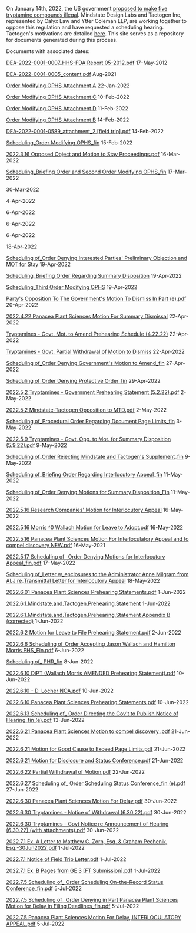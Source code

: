 On January 14th, 2022, the US government [proposed to make five tryptamine compounds illegal](https://www.federalregister.gov/documents/2022/01/14/2022-00713/schedules-of-controlled-substances-placement-of-4-hydroxy-nn). Mindstate Design Labs and Tactogen Inc, represented by Calyx Law and Ytter Coleman LLP, are working together to oppose this regulation and have requested a scheduling hearing. Tactogen's motivations are detailed [here](https://tactogen.com/news). This site serves as a repository for documents generated during this process.


Documents with associated dates:

[DEA-2022-0001-0007_HHS-FDA Report 05-2012.pdf](https://github.com/SchedulingHearingOnFiveTryptamines/SchedulingHearingOnFiveTryptamines.github.io/files/9056089/DEA-2022-0001-0007_HHS-FDA.Report.05-2012.pdf)
17-May-2012

[DEA-2022-0001-0005_content.pdf](https://github.com/SchedulingHearingOnFiveTryptamines/SchedulingHearingOnFiveTryptamines.github.io/files/9056059/DEA-2022-0001-0005_content.pdf)
Aug-2021

[Order Modifying OPHS Attachment A](https://github.com/SchedulingHearingOnFiveTryptamines/SchedulingHearingOnFiveTryptamines.github.io/files/8864500/Order.Modifying.OPHS.Attachment.A.pdf)
22-Jan-2022

[Order Modifying OPHS Attachment C](https://github.com/SchedulingHearingOnFiveTryptamines/SchedulingHearingOnFiveTryptamines.github.io/files/8864502/Order.Modifying.OPHS.Attachment.C.pdf)
10-Feb-2022

[Order Modifying OPHS Attachment D](https://github.com/SchedulingHearingOnFiveTryptamines/SchedulingHearingOnFiveTryptamines.github.io/files/8864503/Order.Modifying.OPHS.Attachment.D.pdf)
11-Feb-2022

[Order Modifying OPHS Attachment B](https://github.com/SchedulingHearingOnFiveTryptamines/SchedulingHearingOnFiveTryptamines.github.io/files/8864501/Order.Modifying.OPHS.Attachment.B.pdf)
14-Feb-2022

[DEA-2022-0001-0589_attachment_2 [field trip].pdf](https://github.com/SchedulingHearingOnFiveTryptamines/SchedulingHearingOnFiveTryptamines.github.io/files/8928754/DEA-2022-0001-0589_attachment_2.field.trip.pdf)
14-Feb-2022

[Scheduling_Order Modifying OPHS_fin](https://github.com/SchedulingHearingOnFiveTryptamines/SchedulingHearingOnFiveTryptamines.github.io/files/8864517/Scheduling_Order.Modifying.OPHS_fin.pdf)
15-Feb-2022

[2022.3.16 Opposed Object and Motion to Stay Proceedings.pdf](https://github.com/SchedulingHearingOnFiveTryptamines/SchedulingHearingOnFiveTryptamines.github.io/files/9057163/2022.3.16.Opposed.Object.and.Motion.to.Stay.Proceedings.pdf)
16-Mar-2022

[Scheduling_Briefing Order and Second Order Modifying OPHS_fin](https://github.com/SchedulingHearingOnFiveTryptamines/SchedulingHearingOnFiveTryptamines.github.io/files/8864515/Scheduling_Briefing.Order.and.Second.Order.Modifying.OPHS_fin.pdf)
17-Mar-2022


30-Mar-2022


4-Apr-2022


6-Apr-2022


6-Apr-2022


6-Apr-2022


18-Apr-2022



[Scheduling of_Order Denying Interested Parties' Preliminary Objection and MOT for Stay](https://github.com/SchedulingHearingOnFiveTryptamines/SchedulingHearingOnFiveTryptamines.github.io/files/8864510/Scheduling.of_Order.Denying.Interested.Parties.Preliminary.Objection.and.MOT.for.Stay.pdf)
19-Apr-2022

[Scheduling_Briefing Order Regarding Summary Disposition](https://github.com/SchedulingHearingOnFiveTryptamines/SchedulingHearingOnFiveTryptamines.github.io/files/8864516/Scheduling_Briefing.Order.Regarding.Summary.Disposition.pdf)
19-Apr-2022

[Scheduling_Third Order Modifying OPHS](https://github.com/SchedulingHearingOnFiveTryptamines/SchedulingHearingOnFiveTryptamines.github.io/files/8864518/Scheduling_Third.Order.Modifying.OPHS.pdf)
19-Apr-2022

[Party's Opposition To The Government's Motion To Dismiss In Part (e).pdf](https://github.com/SchedulingHearingOnFiveTryptamines/SchedulingHearingOnFiveTryptamines.github.io/files/8864504/Party.s.Opposition.To.The.Government.s.Motion.To.Dismiss.In.Part.e.pdf)
20-Apr-2022

[2022.4.22 Panacea Plant Sciences Motion For Summary Dismissal](https://github.com/SchedulingHearingOnFiveTryptamines/SchedulingHearingOnFiveTryptamines.github.io/files/8864496/2022.4.22.Panacea.Plant.Sciences.Motion.For.Summary.Dismissal.pdf)
22-Apr-2022

[Tryptamines - Govt. Mot. to Amend Prehearing Schedule (4.22.22)](https://github.com/SchedulingHearingOnFiveTryptamines/SchedulingHearingOnFiveTryptamines.github.io/files/8864519/Tryptamines.-.Govt.Mot.to.Amend.Prehearing.Schedule.4.22.22.pdf)
22-Apr-2022

[Tryptamines - Govt. Partial Withdrawal of Motion to Dismiss](https://github.com/SchedulingHearingOnFiveTryptamines/SchedulingHearingOnFiveTryptamines.github.io/files/8864520/Tryptamines.-.Govt.Partial.Withdrawal.of.Motion.to.Dismiss.pdf)
22-Apr-2022

[Scheduling of_Order Denying Government's Motion to Amend_fin](https://github.com/SchedulingHearingOnFiveTryptamines/SchedulingHearingOnFiveTryptamines.github.io/files/8864509/Scheduling.of_Order.Denying.Government.s.Motion.to.Amend_fin.pdf)
27-Apr-2022

[Scheduling of_Order Denying Protective Order_fin](https://github.com/SchedulingHearingOnFiveTryptamines/SchedulingHearingOnFiveTryptamines.github.io/files/8864512/Scheduling.of_Order.Denying.Protective.Order_fin.pdf)
29-Apr-2022

[2022.5.2 Tryptamines - Government Prehearing Statement (5.2.22).pdf](https://github.com/SchedulingHearingOnFiveTryptamines/SchedulingHearingOnFiveTryptamines.github.io/files/9057771/2022.5.2.Tryptamines.-.Government.Prehearing.Statement.5.2.22.pdf)
2-May-2022

[2022.5.2 Mindstate-Tactogen Opposition to MTD.pdf](https://github.com/SchedulingHearingOnFiveTryptamines/SchedulingHearingOnFiveTryptamines.github.io/files/9067341/2022.5.2.Mindstate-Tactogen.Opposition.to.MTD.pdf)
2-May-2022

[Scheduling of_Procedural Order Regarding Document Page Limits_fin](https://github.com/SchedulingHearingOnFiveTryptamines/SchedulingHearingOnFiveTryptamines.github.io/files/8864514/Scheduling.of_Procedural.Order.Regarding.Document.Page.Limits_fin.pdf)
3-May-2022

[2022.5.9 Tryptamines - Govt. Opp. to Mot. for Summary Disposition (5.9.22).pdf](https://github.com/SchedulingHearingOnFiveTryptamines/SchedulingHearingOnFiveTryptamines.github.io/files/9057759/2022.5.9.Tryptamines.-.Govt.Opp.to.Mot.for.Summary.Disposition.5.9.22.pdf)
9-May-2022

[Scheduling of_Order Rejecting Mindstate and Tactogen's Supplement_fin](https://github.com/SchedulingHearingOnFiveTryptamines/SchedulingHearingOnFiveTryptamines.github.io/files/8864513/Scheduling.of_Order.Rejecting.Mindstate.and.Tactogen.s.Supplement_fin.pdf)
9-May-2022

[Scheduling of_Briefing Order Regarding Interlocutory Appeal_fin](https://github.com/SchedulingHearingOnFiveTryptamines/SchedulingHearingOnFiveTryptamines.github.io/files/8864507/Scheduling.of_Briefing.Order.Regarding.Interlocutory.Appeal_fin.pdf)
11-May-2022

[Scheduling of_Order Denying Motions for Summary Disposition_Fin](https://github.com/SchedulingHearingOnFiveTryptamines/SchedulingHearingOnFiveTryptamines.github.io/files/8864511/Scheduling.of_Order.Denying.Motions.for.Summary.Disposition_Fin.pdf)
11-May-2022

[2022.5.16 Research Companies' Motion for Interlocutory Appeal](https://github.com/SchedulingHearingOnFiveTryptamines/SchedulingHearingOnFiveTryptamines.github.io/files/8864497/2022.5.16.Research.Companies.Motion.for.Interlocutory.Appeal.pdf)
16-May-2022

[2022.5.16 Morris ^0 Wallach Motion for Leave to Adopt.pdf](https://github.com/SchedulingHearingOnFiveTryptamines/SchedulingHearingOnFiveTryptamines.github.io/files/9057754/2022.5.16.Morris.0.Wallach.Motion.for.Leave.to.Adopt.pdf)
16-May-2022

[2022.5.16 Panacea Plant Sciences Motion For Interloculatory Appeal and to compel discovery NEW.pdf](https://github.com/SchedulingHearingOnFiveTryptamines/SchedulingHearingOnFiveTryptamines.github.io/files/9057750/2022.5.16.Panacea.Plant.Sciences.Motion.For.Interloculatory.Appeal.and.to.compel.discovery.NEW.pdf)
16-May-2021

[2022.5.17 Scheduling of_ Order Denying Motions for Interlocutory Appeal_fin.pdf](https://github.com/SchedulingHearingOnFiveTryptamines/SchedulingHearingOnFiveTryptamines.github.io/files/9057707/2022.5.17.Scheduling.of_.Order.Denying.Motions.for.Interlocutory.Appeal_fin.pdf)
17-May-2022

[Scheduling of_Letter w_enclosures to the Administrator Anne Milgram from ALJ re_Transmittal Letter for Interlocutory Appeal](https://github.com/SchedulingHearingOnFiveTryptamines/SchedulingHearingOnFiveTryptamines.github.io/files/8864508/Scheduling.of_Letter.w_enclosures.to.the.Administrator.Anne.Milgram.from.ALJ.re_Transmittal.Letter.for.Interlocutory.Appeal.pdf)
18-May-2022

[2022.6.01 Panacea Plant Sciences Prehearing Statements.pdf](https://github.com/SchedulingHearingOnFiveTryptamines/SchedulingHearingOnFiveTryptamines.github.io/files/9057703/2022.6.01.Panacea.Plant.Sciences.Prehearing.Statements.pdf)
1-Jun-2022

[2022.6.1.Mindstate.and.Tactogen.Prehearing.Statement](https://github.com/SchedulingHearingOnFiveTryptamines/SchedulingHearingOnFiveTryptamines.github.io/files/8864498/2022.6.1.Mindstate.and.Tactogen.Prehearing.Statement.pdf)
1-Jun-2022

[2022.6.1.Mindstate.and.Tactogen.Prehearing.Statement Appendix B (corrected)](https://github.com/SchedulingHearingOnFiveTryptamines/SchedulingHearingOnFiveTryptamines.github.io/files/8864499/Appendix.B.corrected.pdf)
1-Jun-2022

[2022.6.2 Motion for Leave to File Prehearing Statement.pdf](https://github.com/SchedulingHearingOnFiveTryptamines/SchedulingHearingOnFiveTryptamines.github.io/files/9057701/2022.6.2.Motion.for.Leave.to.File.Prehearing.Statement.pdf)
2-Jun-2022

[2022.6.6 Scheduling of_Order Accepting Jason Wallach and Hamilton Morris PHS_Fin.pdf](https://github.com/SchedulingHearingOnFiveTryptamines/SchedulingHearingOnFiveTryptamines.github.io/files/9057700/2022.6.6.Scheduling.of_Order.Accepting.Jason.Wallach.and.Hamilton.Morris.PHS_Fin.pdf)
6-Jun-2022

[Scheduling of_ PHR_fin](https://github.com/SchedulingHearingOnFiveTryptamines/SchedulingHearingOnFiveTryptamines.github.io/files/8864506/Scheduling.of_.PHR_fin.pdf)
8-Jun-2022

[2022.6.10 DiPT (Wallach Morris AMENDED Prehearing Statement).pdf](https://github.com/SchedulingHearingOnFiveTryptamines/SchedulingHearingOnFiveTryptamines.github.io/files/9057697/2022.6.10.DiPT.Wallach.Morris.AMENDED.Prehearing.Statement.pdf)
10-Jun-2022

[2022.6.10 - D. Locher NOA.pdf](https://github.com/SchedulingHearingOnFiveTryptamines/SchedulingHearingOnFiveTryptamines.github.io/files/9057699/2022.6.10.-.D.Locher.NOA.pdf)
10-Jun-2022

[2022.6.10 Panacea Plant Sciences Prehearing Statements.pdf](https://github.com/SchedulingHearingOnFiveTryptamines/SchedulingHearingOnFiveTryptamines.github.io/files/8881185/2022.6.10.Panacea.Plant.Sciences.Prehearing.Statements.pdf)
10-Jun-2022

[2022.6.13 Scheduling of_ Order Directing the Gov't to Publish Notice of Hearing_fin (e).pdf](https://github.com/SchedulingHearingOnFiveTryptamines/SchedulingHearingOnFiveTryptamines.github.io/files/9057695/2022.6.13.Scheduling.of_.Order.Directing.the.Gov.t.to.Publish.Notice.of.Hearing_fin.e.pdf)
13-Jun-2022


[2022.6.21 Panacea Plant Sciences Motion to compel discovery  .pdf](https://github.com/SchedulingHearingOnFiveTryptamines/SchedulingHearingOnFiveTryptamines.github.io/files/8952965/2022.6.21.Panacea.Plant.Sciences.Motion.to.compel.discovery.pdf)
21-Jun-2022

[2022.6.21 Motion for Good Cause to Exceed Page Limits.pdf](https://github.com/SchedulingHearingOnFiveTryptamines/SchedulingHearingOnFiveTryptamines.github.io/files/9057689/2022.6.21.Motion.for.Good.Cause.to.Exceed.Page.Limits.pdf)
21-Jun-2022

[2022.6.21 Motion for Disclosure and Status Conference.pdf](https://github.com/SchedulingHearingOnFiveTryptamines/SchedulingHearingOnFiveTryptamines.github.io/files/9057693/2022.6.21.Motion.for.Disclosure.and.Status.Conference.pdf)
21-Jun-2022

[2022.6.22 Partial Withdrawal of Motion.pdf](https://github.com/SchedulingHearingOnFiveTryptamines/SchedulingHearingOnFiveTryptamines.github.io/files/9057674/2022.6.22.Partial.Withdrawal.of.Motion.pdf)
22-Jun-2022

[2022.6.27 Scheduling of_ Order Scheduling Status Conference_fin (e).pdf](https://github.com/SchedulingHearingOnFiveTryptamines/SchedulingHearingOnFiveTryptamines.github.io/files/9057672/2022.6.27.Scheduling.of_.Order.Scheduling.Status.Conference_fin.e.pdf)
27-Jun-2022

[2022.6.30 Panacea Plant Sciences Motion For Delay.pdf](https://github.com/SchedulingHearingOnFiveTryptamines/SchedulingHearingOnFiveTryptamines.github.io/files/9057668/2022.6.30.Panacea.Plant.Sciences.Motion.For.Delay.pdf)
30-Jun-2022

[2022.6.30 Tryptamines - Notice of Withdrawal (6.30.22).pdf](https://github.com/SchedulingHearingOnFiveTryptamines/SchedulingHearingOnFiveTryptamines.github.io/files/9057660/2022.6.30.Tryptamines.-.Notice.of.Withdrawal.6.30.22.pdf)
30-Jun-2022

[2022.6.30 Tryptamines - Govt Notice re Announcement of Hearing (6.30.22) (with attachments).pdf](https://github.com/SchedulingHearingOnFiveTryptamines/SchedulingHearingOnFiveTryptamines.github.io/files/9057662/2022.6.30.Tryptamines.-.Govt.Notice.re.Announcement.of.Hearing.6.30.22.with.attachments.pdf)
30-Jun-2022

[2022.7.1 Ex. A Letter to Matthew C. Zorn, Esq. & Graham Pechenik, Esq.-30Jun2022.pdf](https://github.com/SchedulingHearingOnFiveTryptamines/SchedulingHearingOnFiveTryptamines.github.io/files/9057658/2022.7.1.Ex.A.Letter.to.Matthew.C.Zorn.Esq.Graham.Pechenik.Esq.-30Jun2022.pdf)
1-Jul-2022

[2022.7.1 Notice of Field Trip Letter.pdf](https://github.com/SchedulingHearingOnFiveTryptamines/SchedulingHearingOnFiveTryptamines.github.io/files/9057650/2022.7.1.Notice.of.Field.Trip.Letter.pdf)
1-Jul-2022


[2022.7.1 Ex. B Pages from GE 3 [FT Submission].pdf](https://github.com/SchedulingHearingOnFiveTryptamines/SchedulingHearingOnFiveTryptamines.github.io/files/9057654/2022.7.1.Ex.B.Pages.from.GE.3.FT.Submission.pdf)
1-Jul-2022


[2022.7.5 Scheduling of_ Order Scheduling On-the-Record Status Conference_fin.pdf](https://github.com/SchedulingHearingOnFiveTryptamines/SchedulingHearingOnFiveTryptamines.github.io/files/9057630/2022.7.5.Scheduling.of_.Order.Scheduling.On-the-Record.Status.Conference_fin.pdf)
5-Jul-2022

[2022.7.5 Scheduling of_ Order Denying in Part Panacea Plant Sciences Motion for Delay in Filing Deadlines_fin.pdf](https://github.com/SchedulingHearingOnFiveTryptamines/SchedulingHearingOnFiveTryptamines.github.io/files/9057641/2022.7.5.Scheduling.of_.Order.Denying.in.Part.Panacea.Plant.Sciences.Motion.for.Delay.in.Filing.Deadlines_fin.pdf)
5-Jul-2022

[2022.7.5 Panacea Plant Sciences Motion For Delay, INTERLOCULATORY APPEAL.pdf](https://github.com/SchedulingHearingOnFiveTryptamines/SchedulingHearingOnFiveTryptamines.github.io/files/9057648/2022.7.5.Panacea.Plant.Sciences.Motion.For.Delay.INTERLOCULATORY.APPEAL.pdf)
5-Jul-2022



